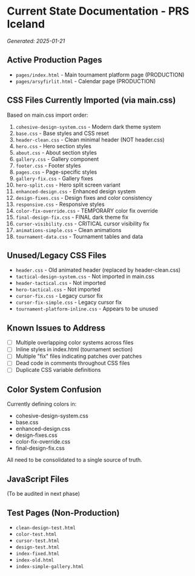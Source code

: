 # Current State Documentation - PRS Iceland
*Generated: 2025-01-21*

## Active Production Pages
- `pages/index.html` - Main tournament platform page (PRODUCTION)
- `pages/arsyfirlit.html` - Calendar page (PRODUCTION)

## CSS Files Currently Imported (via main.css)
Based on main.css import order:
1. `cohesive-design-system.css` - Modern dark theme system
2. `base.css` - Base styles and CSS reset
3. `header-clean.css` - Clean minimal header (NOT header.css)
4. `hero.css` - Hero section styles
5. `about.css` - About section styles
6. `gallery.css` - Gallery component
7. `footer.css` - Footer styles
8. `pages.css` - Page-specific styles
9. `gallery-fix.css` - Gallery fixes
10. `hero-split.css` - Hero split screen variant
11. `enhanced-design.css` - Enhanced design system
12. `design-fixes.css` - Design fixes and color consistency
13. `responsive.css` - Responsive styles
14. `color-fix-override.css` - TEMPORARY color fix override
15. `final-design-fix.css` - FINAL dark theme fix
16. `cursor-visibility.css` - CRITICAL cursor visibility fix
17. `animations-simple.css` - Clean animations
18. `tournament-data.css` - Tournament tables and data

## Unused/Legacy CSS Files
- `header.css` - Old animated header (replaced by header-clean.css)
- `tactical-design-system.css` - Not imported in main.css
- `header-tactical.css` - Not imported
- `hero-tactical.css` - Not imported
- `cursor-fix.css` - Legacy cursor fix
- `cursor-fix-simple.css` - Legacy cursor fix
- `tournament-platform-inline.css` - Appears to be unused

## Known Issues to Address
- [ ] Multiple overlapping color systems across files
- [ ] Inline styles in index.html (tournament section)
- [ ] Multiple "fix" files indicating patches over patches
- [ ] Dead code in comments throughout CSS files
- [ ] Duplicate CSS variable definitions

## Color System Confusion
Currently defining colors in:
- cohesive-design-system.css
- base.css
- enhanced-design.css
- design-fixes.css
- color-fix-override.css
- final-design-fix.css

All need to be consolidated to a single source of truth.

## JavaScript Files
(To be audited in next phase)

## Test Pages (Non-Production)
- `clean-design-test.html`
- `color-test.html`
- `cursor-test.html`
- `design-test.html`
- `index-fixed.html`
- `index-old.html`
- `index-simple-gallery.html`